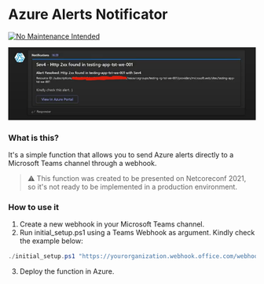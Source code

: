 # Azure Alerts Notificator
[![No Maintenance Intended](http://unmaintained.tech/badge.svg)](http://unmaintained.tech/)


![Alert Screenshot](docs/alert_screenshot.png)

### What is this?

It's a simple function that allows you to send Azure alerts directly to a Microsoft Teams channel through a webhook.

> :warning: This function was created to be presented on Netcoreconf 2021, so it's not ready to be implemented in a production environment.

### How to use it

1. Create a new webhook in your Microsoft Teams channel.
2. Run initial_setup.ps1 using a Teams Webhook as argument. Kindly check the example below:
```powershell
./initial_setup.ps1 "https://yourorganization.webhook.office.com/webhookb2/xxxxxxxxxxx/IncomingWebhook/xxxxxxxxx/xxxxxxxxx"
```
3. Deploy the function in Azure.